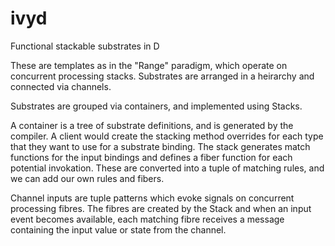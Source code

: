 # ivyd
Functional stackable substrates in D 

These are templates as in the "Range" paradigm, which operate on concurrent processing stacks.
Substrates are arranged in a heirarchy and connected via channels. 

Substrates are grouped via containers, and implemented using Stacks.

A container is a tree of substrate definitions, and is generated by the compiler. A client would create
the stacking method overrides for each type that they want to use for a substrate binding.
The stack generates match functions for the input bindings and defines a fiber function for each potential
invokation. These are converted into a tuple of matching rules, and we can add our own rules and fibers.

Channel inputs are tuple patterns which evoke signals on concurrent processing fibres. The fibres 
are created by the Stack and when an input event becomes available, each matching fibre receives a
message containing the input value or state from the channel.
